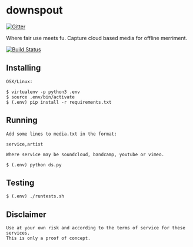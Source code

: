 # downspout #

[![Gitter](https://badges.gitter.im/Join%20Chat.svg)](https://gitter.im/ajduncan/downspout?utm_source=badge&utm_medium=badge&utm_campaign=pr-badge&utm_content=badge)

Where fair use meets fu.  Capture cloud based media for offline merriment.

[![Build Status](https://travis-ci.org/ajduncan/downspout.svg?branch=master)](https://travis-ci.org/ajduncan/downspout)

## Installing ##

	OSX/Linux:

	$ virtualenv -p python3 .env
	$ source .env/bin/activate
	$ (.env) pip install -r requirements.txt

## Running ##

	Add some lines to media.txt in the format:
	
	service,artist

	Where service may be soundcloud, bandcamp, youtube or vimeo.

	$ (.env) python ds.py

## Testing ##

	$ (.env) ./runtests.sh

## Disclaimer ##

	Use at your own risk and according to the terms of service for these services.
	This is only a proof of concept.
